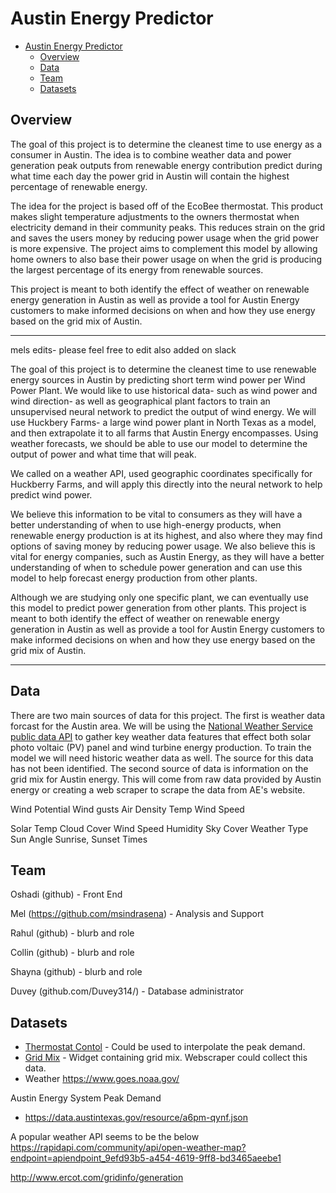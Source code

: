 # Austin Energy Predictor

- [Austin Energy Predictor](#austin-energy-predictor)
  - [Overview](#overview)
  - [Data](#data)
  - [Team](#team)
  - [Datasets](#datasets)

## Overview
The goal of this project is to determine the cleanest time to use energy as a consumer in Austin. The idea is to combine weather data and power generation peak outputs from renewable energy contribution predict during what time each day the power grid in Austin will contain the highest percentage of renewable energy.

The idea for the project is based off of the EcoBee thermostat. This product makes slight temperature adjustments to the owners thermostat when electricity demand in their community peaks. This reduces strain on the grid and saves the users money by reducing power usage when the grid power is more expensive. The project aims to complement this model by allowing home owners to also base their power usage on when the grid is producing the largest percentage of its energy from renewable sources.

This project is meant to both identify the effect of weather on renewable energy generation in Austin as well as provide a tool for Austin Energy customers to make informed decisions on when and how they use energy based on the grid mix of Austin.

------------------------------------------------------------------------------------------
mels edits- please feel free to edit also added on slack

The goal of this project is to determine the cleanest time to use renewable energy sources in Austin by predicting short term wind power per Wind Power Plant. We would like to use historical data- such as wind power and wind direction- as well as geographical plant factors to train an unsupervised neural network to predict the output of wind energy. We will use Huckbery Farms- a large wind power plant in North Texas as a model, and then extrapolate it to all farms that Austin Energy encompasses. Using weather forecasts, we should be able to use our model to determine the output of power and what time that will peak.

We called on a weather API, used geographic coordinates specifically for Huckberry Farms, and will apply this directly into the neural network to help predict wind power.  

We believe this information to be vital to consumers as they will have a better understanding of when to use high-energy products, when renewable energy production is at its highest, and also where they may find options of saving money by reducing power usage. We also believe this is vital for energy companies, such as Austin Energy, as they will have a better understanding of when to schedule power generation and can use this model to help forecast energy production from other plants.

Although we are studying only one specific plant, we can eventually use this model to predict power generation from other plants. This project is meant to both identify the effect of weather on renewable energy generation in Austin as well as provide a tool for Austin Energy customers to make informed decisions on when and how they use energy based on the grid mix of Austin.

----------------------------------------------------------------------------------
## Data
There are two main sources of data for this project. The first is weather data forcast for the Austin area. We will be using the [ National Weather Service public data API](https://weather-gov.github.io/api/) to gather key weather data features that effect both solar photo voltaic (PV) panel and wind turbine energy production. To train the model we will need historic weather data as well. The source for this data has not been identified. The second source of data is information on the grid mix for Austin energy. This will come from raw data provided by Austin energy or creating a web scraper to scrape the data from AE's website.

Wind
Potential Wind gusts
Air Density
Temp
Wind Speed

Solar
Temp
Cloud Cover
Wind Speed
Humidity
Sky Cover
Weather Type
Sun Angle
Sunrise, Sunset Times


## Team

Oshadi (github) - Front End

Mel (https://github.com/msindrasena) - Analysis and Support

Rahul (github) - blurb and role

Collin (github) - blurb and role

Shayna (github) - blurb and role

Duvey (github.com/Duvey314/) - Database administrator

## Datasets
* [Thermostat Contol](https://data.austintexas.gov/Utilities-and-City-Services/Power-Partner-Thermostat-Program/7jgb-hbdr) - Could be used to interpolate the peak demand.
* [Grid Mix](https://austinenergy.com/ae/about/environment/renewable-power-generation) - Widget containing grid mix. Webscraper could collect this data.
* Weather https://www.goes.noaa.gov/

Austin Energy System Peak Demand
* https://data.austintexas.gov/resource/a6pm-qynf.json

A popular weather API seems to be the below
https://rapidapi.com/community/api/open-weather-map?endpoint=apiendpoint_9efd93b5-a454-4619-9ff8-bd3465aeebe1

http://www.ercot.com/gridinfo/generation
